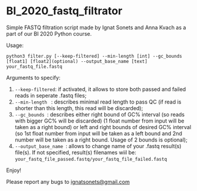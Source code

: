 # BI_2020_fastq_filtrator
Simple FASTQ filtration script made by Ignat Sonets and Anna Kvach as a part of our BI 2020 Python course.

Usage:
```
python3 filter.py [--keep-filtered] --min-length [int] --gc_bounds [float1] [float2](optional) --output_base_name [text] your_fastq_file.fastq
```
Arguments to specify:
1) ``` --keep-filtered ```: if activated, it allows to store both passed and failed reads in seperate .fastq files;
2) ```--min-length ``` : describes minimal read length to pass QC (if read is shorter than this length, this read will be discarded);
3) ```--gc_bounds ```: describes either right bound of GC% interval (so reads with bigger GC% will be discarded) (1 float number from input will be taken as a right bound) or left and right bounds of desired GC% interval (so 1st float number from input will be taken as a left bound and 2nd number will be taken as a right bound. Usage of 2 bounds is optional);
4) ```--output_base_name ```: allows to change name of your .fastq result(s) file(s). If not specified, result(s) filenames wiil be:
```your_fastq_file_passed.fastq/your_fastq_file_failed.fastq ```

Enjoy!

Please report any bugs to ignatsonets@gmail.com

